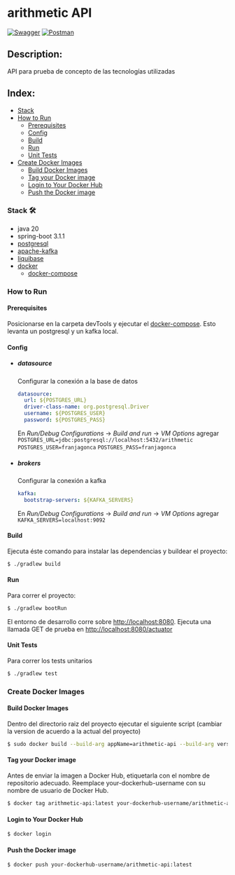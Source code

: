 
# arithmetic API
[![Swagger](https://img.shields.io/badge/Swagger-85EA2D?style=for-the-badge&logo=Swagger&logoColor=white)](https://localhost:8080/swagger-ui/index.html)
[![Postman](https://img.shields.io/badge/Postman-FF6C37?style=for-the-badge&logo=Postman&logoColor=white)](devTools/postman)

## Description:
API para prueba de concepto de las tecnologías utilizadas

## Index:
- [Stack](#stack)
- [How to Run](#how-to-run)
    - [Prerequisites](#prerequisites)
    - [Config](#config) 
    - [Build](#build)
    - [Run](#run)
    - [Unit Tests](#unit-tests)
- [Create Docker Images](#create-docker-images) 
  - [Build Docker Images](#build-docker-images)
  - [Tag your Docker image](#tag-your-docker-image)
  - [Login to Your Docker Hub](#login-to-your-docker-hub)
  - [Push the Docker image](#push-the-docker-image)

### Stack 🛠️
- java 20
- spring-boot 3.1.1
- [postgresql](https://www.postgresql.org/)
- [apache-kafka](https://kafka.apache.org/)
- [liquibase](https://www.liquibase.org/)
- [docker](https://www.docker.com/)
  - [docker-compose](https://docs.docker.com/compose/)
  


### How to Run

#### Prerequisites

Posicionarse en la carpeta devTools y ejecutar el [docker-compose](devTools/docker-compose.yml). 
Esto levanta un postgresql y un kafka local.


#### Config
- ##### datasource
  Configurar la conexión a la base de datos
  ```yaml
  datasource:
    url: ${POSTGRES_URL}
    driver-class-name: org.postgresql.Driver
    username: ${POSTGRES_USER}
    password: ${POSTGRES_PASS}
  ```

  En _Run/Debug Configurations_ -> _Build and run_ -> _VM Options_ agregar
    `POSTGRES_URL=jdbc:postgresql://localhost:5432/arithmetic` 
    `POSTGRES_USER=franjagonca`
    `POSTGRES_PASS=franjagonca`

- ##### brokers
  Configurar la conexión a kafka
  ```yaml
  kafka:
    bootstrap-servers: ${KAFKA_SERVERS}
  ```

  En _Run/Debug Configurations_ -> _Build and run_ -> _VM Options_ agregar
  `KAFKA_SERVERS=localhost:9092`


#### Build  
Ejecuta éste comando para instalar las dependencias y buildear el proyecto:
  
  ```bash
  $ ./gradlew build
  ```


#### Run

Para correr el proyecto:

```bash
$ ./gradlew bootRun
```

El entorno de desarrollo corre sobre <http://localhost:8080>. Ejecuta una llamada GET de prueba en <http://localhost:8080/actuator>

#### Unit Tests

Para correr los tests unitarios
```bash
$ ./gradlew test
```

### Create Docker Images

#### Build Docker Images
 Dentro del directorio raiz del
proyecto ejecutar el siguiente script (cambiar la version de acuerdo a la actual del proyecto)

```bash
$ sudo docker build --build-arg appName=arithmetic-api --build-arg version=1.0.0 --tag arithmetic-api .
```

#### Tag your Docker image
Antes de enviar la imagen a Docker Hub, etiquetarla con el nombre de repositorio adecuado. Reemplace 
your-dockerhub-username con su nombre de usuario de Docker Hub.

```bash
$ docker tag arithmetic-api:latest your-dockerhub-username/arithmetic-api:latest
```

#### Login to Your Docker Hub

```bash
$ docker login
```

#### Push the Docker image

```bash
$ docker push your-dockerhub-username/arithmetic-api:latest
```

